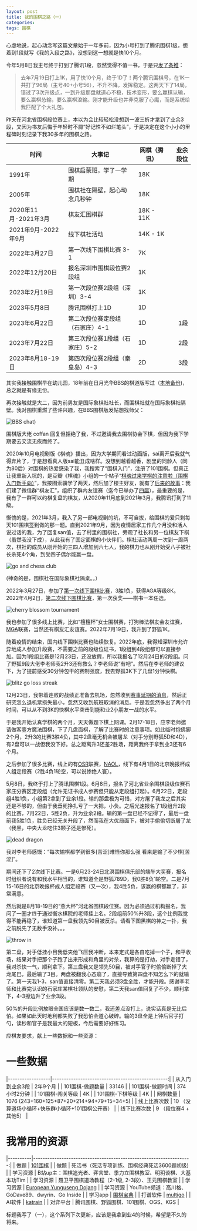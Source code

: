 ```yaml
---
layout: post
title: 我的围棋之路（一）
categories:
tags: 围棋
---
```


心虚地说，起心动念写这篇文章始于一年多前，因为小号打到了腾讯围棋1级，想着到1段就写《我的入段之路》，没想到这一想就是快10个月。

今年5月8日我主号终于打到了腾讯1段，忽然觉得不值一书，于是只[发了条推](https://twitter.com/azaleasays/status/1655380621039120385)：

> 去年7月19日打上1K，用了快10个月，终于1D了！两个腾讯围棋号，在1K一共打了96局（主号40+小号56），不升不降，发挥稳定。这两天下了14局，错过了3次升级点，一到升级那盘就道心不稳，技术变形，要么赢棋认输，要么赢棋怂输，要么赢棋浪输。刚才能升级也并非克服了心魔，而是系统给我匹配了个大礼包。

昨天在河北省围棋段位赛上，本以为会比较轻松没想到一波三折才拿到了业余3段，又因为书友后悔于年轻时不屑“好记性不如烂笔头”，于是决定在这个小小的里程碑时刻记录下我30多年的围棋之路。

| 时间                 | 大事记                          | 网棋（腾讯） | 业余段位 |
|----------------------|---------------------------------|--------------|---------:|
| 1991年               | 围棋启蒙班，学了一学期          | 18K          |          |
| 2005年               | 围棋社在隔壁，起心动念几秒钟    | 18K          |          |
| 2020年11月-2021年3月 | 棋友汇围棋群                    | 18K - 11K    |          |
| 2021年9月-2022年9月  | 线下棋社活动                    | 14K - 1K     |          |
| 2022年3月27日        | 第一次线下围棋比赛 3-1          | 7K           |          |
| 2022年12月20日       | 报名深圳市围棋段位赛2段组       | 1K           |          |
| 2023年2月19日        | 第一次段位赛2段组（深圳）3-4    | 1K           |          |
| 2023年5月8日         | 腾讯围棋打上1D                  | 1D           |          |
| 2023年6月22日        | 第二次段位赛定段组（石家庄）4-1 | 1D           |      1段 |
| 2023年7月22日        | 第三次段位赛1段组（石家庄）5-2  | 1D           |      2段 |
| 2023年8月18-19日     | 第四次段位赛2段组（秦皇岛）4-3  | 2D           |      3段 |

其实我接触围棋早在幼儿园，18年前在日月光华BBS的棋道版写过（[本地备份](/2005/06/01/chess-and-me/))，总之就是有缘无份。

再次接触就是大二，因为前男友是国际象棋社社长，而围棋社就在国际象棋社隔壁。我对围棋重燃了些许兴趣，在BBS围棋版发帖想找师父：

![BBS chat](/images/2023/08/bbs_chat.jpg))

围棋版大佬 coffan 回复但拒绝了我，不过邀请我去围棋协会下棋，但因为我下学期要去交流无疾而终了。

2020年10月电视剧版《棋魂》播出，因为大学期间看过动画版，sai离开后我就气得弃片了，于是想看真人版sai能丑成啥样。没想到越看越香，剧里的同龄人（同为80后）对围棋的热爱感染了我，我搜索了“围棋入门”，注册了101围棋。但真正让我重新入坑的，是豆瓣《棋魂》小组的一个帖子“[棋魂过来学棋的注意啦（围棋入门新手向）](https://www.douban.com/group/topic/202768525/)”，我按图索骥学了两天，然后加了楼主好友，就有了[后来的故事](https://www.douban.com/group/topic/204365348/)：我们建了微信群“棋友汇”，组织了群内友谊赛（迄今已举办了[四届](/images/2023/08/wechat_group_tournaments.png)），最重要的是，我有了一群可以约棋复盘的棋友，从2020年11月底到2021年3月，我腾讯打到了11级。

惭愧的是，2021年3月，我入了另一部电视剧的坑，不可自拔，给围棋的爱只剩每天101围棋签到做的那一题。直到2021年9月，因为疫情居家工作几个月没和活人说过话的我，为了回复san值，去了村里的围棋社，旁观了社长和另一位棋友下棋（虽然我没下成），从此我有了固定面棋的小伙伴们。棋社活动两周一次到一周两次，棋社的成员从刚开始的三四人增加到六七人，我的棋力也从刚开始受八子被社长杀死4个角，到受四子偶尔能赢一盘。

![go and chess club](/images/2023/08/go_and_chess_club.jpg)

(神奇的是，围棋社在国际象棋社隔桌。。）

2022年3月27日，参加了[第一次线下围棋比赛](https://twitter.com/azaleasays/status/1507930010094608389)，3胜1负，获得AGA等级8K。2022年4月2日，[第二次线下围棋比赛](https://twitter.com/azaleasays/status/1512291250543673345)，第一次获奖——棋书一本任选。

![cherry blossom tournament](/images/2023/08/cherry_blossom_tournament.jpg)

我也参加了很多线上比赛，比如“檀檀杯”女士围棋赛，打狗棒法棋友会友谊赛，[MGA](http://massgo.org/)联赛，当然还有棋友汇友谊赛。2022年7月19日，我升到了野狐1K。

随着疫情的结束，国内线下围棋比赛也陆续恢复。2022年底，我得知深圳市允许异地成人参加升段赛，不需要之前的段级位证书，1段组到4段组都可以直接参加。因为1段组比赛是12月23日，还没放假，所以我报名了12月24日的2段组。问了野狐9段大佬李老师我2升3还有救么？李老师说“有吧”。然后在李老师的建议下，为了提前感受30分钟包干的赛制强度，我去野狐3K下了几盘1分钟快棋。

![blitz go loss streak](/images/2023/08/blitz_go.jpg)

12月23日，我带着连败的战绩正准备去机场，忽然收到[赛事延期的消息](https://mp.weixin.qq.com/s/S5wx_uTYywFgZn861c6xTQ)，然后正研究怎么退机票损失最小，忽然又收到航班取消的消息。于是我忽然多出了两个月时间，可以从不到3K的快棋水平突击到能和业2小朋友一战的水平。

于是我开始认真学棋的两个月，天天做题下棋上网课。2月17-18日，应李老师邀请做客壹方魔法围棋，下了几盘面棋，了解了比赛时的注意事项。如此临时抱佛脚2个月，2升3的比赛3胜4负，其中2盘毫无机会被屠龙（对手分别野狐5D和4D），有2盘可以一战但我没下好。总之距离升3还差2胜场，距离我终于拿到业3还有6个月。

之后参加了很多比赛，线上的有[OSR](https://openstudyroom.org/)联赛，[NAOL](https://leago.gg/e/naol-2023)，线下有4月1日的北京晚报杯成人组定段赛（2胜4负1轮空，可以说惨绝人寰）。

5月8日，我终于打上了腾讯围棋1段。6月8日，报名了河北省业余围棋段级位赛石家庄分赛区定段组（允许无证书成人参赛但只能从定段组打起）。6月22日，定段组4胜1负，小组第2拿到了业余1段。输的那盘极为可惜，对方屠了我龙之后其实还是不够的，但由于我垂死挣扎亏了一大把，小负。之后光速报名了1段组升2段的比赛，7月22日，5胜2负，升为业余2段。输的第一盘已经不记得了，最后一盘前我5胜1负，胜负已经无关升段了，然而我在大优局面下，被对手偷偷切断屠了龙（我黑，中央大龙吃住3颗子还是惨死）。

![dead dragon](/images/2023/08/dead_dragon.jpg)

我对李老师感慨：“每次输棋都学到很多[苦涩]难怪你那么强 看来是输了不少棋[苦涩]”。

期间还下了2次线下比赛。一是6月23-24日北溟围棋俱乐部的端午大奖赛，报名时组织者说有和我水平相当的，谁知道全是野狐789D，我0胜8负1轮空。二是7月15-16日的北京晚报杯成人组定段赛（又一次），我4胜5负，该赢的棋都赢了，非常满意。

然后就是8月18-19日的“燕大杯”河北省围棋段位赛。因为必须通过机构报名，我问了一圈才终于通过衡水棋院的老师挂上名。2段组前50%升3段，这个比例我觉得不能再稳了，谁知道第一盘我领先50目被反杀。请看下图黑棋的神之一扑，我之前脱先了无数手没补。。。

![throw in](/images/2023/08/throw_in.jpg)

第二盘，对手低挂小目我低夹他飞压我冲断，本来定式是各自吃掉一个子，和平收场，结果对手把那个子跑了出来形成和角里的对杀，我算的是打劫，对手走错了，我对杀快一气，顺利拿下。第三盘我又是领先50目，被对手官子时偷偷断掉了大龙尾巴，最后输了3目。两盘被翻我心态崩了，直接导致第四盘不知怎么下的就输了。第一天我1-3，san值直接清零。第二天我必须3盘全胜，才能升段。感谢李老师和比赛完认识的石家庄某棋社领队的安慰，第二天我san值回复了不少，顺利拿下，4-3擦边升了业余3段。

50%的升段比例放眼全国应该是数一数二，我还差点没打上，说实话真是无比后怕。如果如此天时地利都失败了我恐怕会道心破碎。输的3盘全是上钟后官子打勺，读秒和官子是我最大的短板，今后需要好好练习。

应棋友要求，献上一些数据和一些资源：

一些数据
========

|------------------|-------------------------------------------------:|
| 从入门到业余3段  |                                         2年9个月 |
| 101围棋-做题数量 |                                            33146 |
| 101围棋-做题时间 |                                     374小时2分钟 |
| 101围棋-闯关等级 |                                               4K |
| 101围棋-下棋等级 |                                               4K |
| 网棋数量         |       1076 (243+160+125+87+20+214+94+79+15+34+5) |
| 线上比赛次数     | 10 （没算道场小循环+快乐群小循环+101围棋公开赛） |
| 线下比赛次数     |                            9 （段位赛4 + 其他5） |


我常用的资源
============

|----------|-------------------------------------------------------------------:|
| 做题     |                                   [101围棋](https://101weiqi.com/) |
| 做题     |                      死活书（死活专项训练、围棋经典死活3600题初级) |
| 学习资源 | B站up主：围棋追光者、弈言堂、季力立围棋教室、明玥谈棋、大基本功Tim |
| 学习资源 |                   聂卫平围棋道场教程（2-1级, 2-3段）、王元围棋教室 |
| 学习资源 |            [European Yunguseng Dojang](https://eyd.yunguseng.com/) |
| 学习资源 |                   YouTube频道：高川格、GoDave89、dwyrin、Go Inside |
| 学习app  |      [围棋宝典](https://mp.weixin.qq.com/s/nSs0f-xQNetE3p2qnWvICA) |
| 打谱软件 |                        [multigo](http://www.ruijiang.com/multigo/) |
| AI软件   |                   [katrain](https://github.com/sanderland/katrain) |
| 对弈平台 |                              腾讯围棋、野狐围棋、101围棋、OGS、KGS |


标题我写了（一），这个系列下次更新，应该是我拿到业4的时候，希望是不久的将来。
